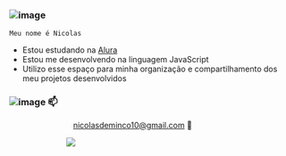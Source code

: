 ### ![image](https://github.com/NicolasDeminco/NicolasDeminco/assets/168875498/dc73ce5a-bad2-4701-b70c-9976cc498f55)



`Meu nome é Nicolas` 



- Estou estudando na [Alura](https://www.alura.com.br/)
- Estou me desenvolvendo na linguagem JavaScript
- Utilizo esse espaço para minha organização e compartilhamento dos meu projetos desenvolvidos


### ![image](https://github.com/NicolasDeminco/NicolasDeminco/assets/168875498/24e69d6f-b9f8-4128-859d-64a789f12aec) 📫

‎ ‎ ‎ ‎ ‎   ‎ ‎ ‎‎ ‎‎ ‎ ‎  ‎ ‎‎ ‎ ‎‎     ‎‎‎ ‎ ‎ ‎‎ ‎ ‎ ‎ ‎ ‎‎‎ ‎ ‎  ‎ ‎ ‎  nicolasdeminco10@gmail.com 📧

‎ ‎ ‎ ‎‎ ‎‎ ‎ ‎ ‎‎ ‎ ‎ ‎‎ ‎‎ ‎ ‎ ‎‎ ‎‎  ‎‎ ‎ ‎ ‎ ‎ ‎ ‎‎ ‎‎ ‎ ‎ ![](https://media.tenor.com/zKFhQIIppYYAAAAi/rick-rick-and-morty.gif)

